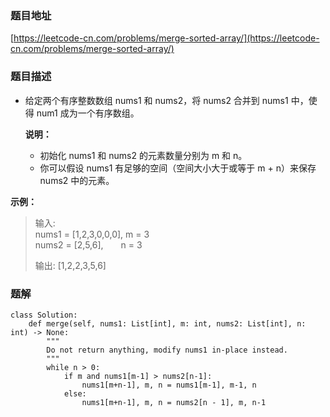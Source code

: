### 题目地址

[https://leetcode-cn.com/problems/merge-sorted-array/](https://leetcode-cn.com/problems/merge-sorted-array/)

### 题目描述

- 给定两个有序整数数组 nums1 和 nums2，将 nums2 合并到 nums1 中，使得 num1 成为一个有序数组。

  **说明：**
  - 初始化 nums1 和 nums2 的元素数量分别为 m 和 n。  
  - 你可以假设 nums1 有足够的空间（空间大小大于或等于 m + n）来保存 nums2 中的元素。

**示例：**

> 输入:  
> nums1 = [1,2,3,0,0,0], m = 3  
> nums2 = [2,5,6],&emsp;&emsp;n = 3  
>   
> 输出: [1,2,2,3,5,6]

### 题解

```
class Solution:
    def merge(self, nums1: List[int], m: int, nums2: List[int], n: int) -> None:
        """
        Do not return anything, modify nums1 in-place instead.
        """
        while n > 0:
            if m and nums1[m-1] > nums2[n-1]:
                nums1[m+n-1], m, n = nums1[m-1], m-1, n
            else:
                nums1[m+n-1], m, n = nums2[n - 1], m, n-1
```
